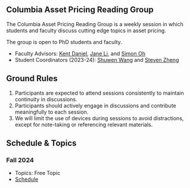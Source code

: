 ## Columbia Asset Pricing Reading Group

The Columbia Asset Pricing Reading Group is a weekly session in which students and faculty discuss cutting edge topics in asset pricing.

The group is open to PhD students and faculty.
- Faculty Advisors: [Kent Daniel](http://www.kentdaniel.net/), [Jane Li](https://www.lijianuchicago.com/), and [Simon Oh](https://sangmino.github.io/)
- Student Coordinators (2023-24): [Shuwen Wang](https://academics.gsb.columbia.edu/finance-division/people/shuwen-wang) and [Steven Zheng](https://stevenzheng.net/)

## Ground Rules
1. Participants are expected to attend sessions consistently to maintain continuity in discussions.
2. Participants should actively engage in discussions and contribute meaningfully to each session.
3. We will limit the use of devices during sessions to avoid distractions, except for note-taking or referencing relevant materials.

## Schedule & Topics

### Fall 2024
- Topics: Free Topic
- [Schedule](2024F.md)
